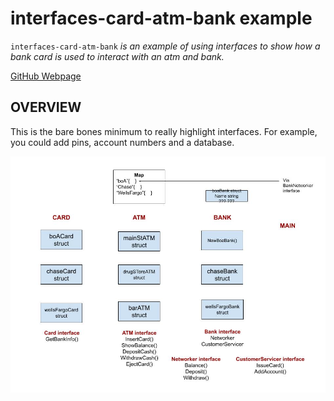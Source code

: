 # interfaces-card-atm-bank example

`interfaces-card-atm-bank` _is an example of
using interfaces to show how a bank card is
used to interact with an atm and bank._

[GitHub Webpage](https://jeffdecola.github.io/my-go-examples/)

## OVERVIEW

This is the bare bones minimum to really highlight interfaces.
For example, you could add pins, account numbers and a database.

![IMAGE - interfaces-card-atm-bank - IMAGE](../../../docs/pics/interfaces-card-atm-bank.jpg)
